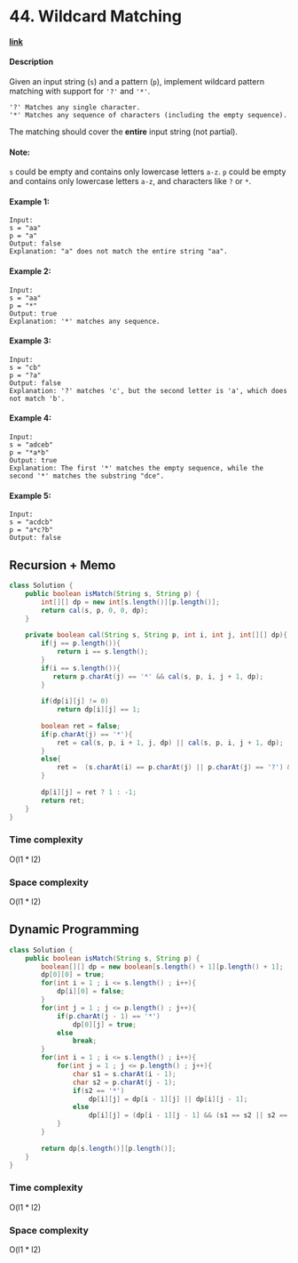 # 44. Wildcard Matching

#### [link](https://leetcode.com/problems/wildcard-matching/)

#### Description
Given an input string (`s`) and a pattern (`p`), implement wildcard pattern matching with support for `'?'` and `'*'`.

```
'?' Matches any single character.
'*' Matches any sequence of characters (including the empty sequence).
```
The matching should cover the **entire** input string (not partial).

#### Note:
`s` could be empty and contains only lowercase letters `a-z`.
`p` could be empty and contains only lowercase letters `a-z`, and characters like `?` or `*`.

#### Example 1:
```
Input:
s = "aa"
p = "a"
Output: false
Explanation: "a" does not match the entire string "aa".
```
#### Example 2:
```
Input:
s = "aa"
p = "*"
Output: true
Explanation: '*' matches any sequence.
```
#### Example 3:
```
Input:
s = "cb"
p = "?a"
Output: false
Explanation: '?' matches 'c', but the second letter is 'a', which does not match 'b'.
```
#### Example 4:
```
Input:
s = "adceb"
p = "*a*b"
Output: true
Explanation: The first '*' matches the empty sequence, while the second '*' matches the substring "dce".
```
#### Example 5:
```
Input:
s = "acdcb"
p = "a*c?b"
Output: false
```

## Recursion + Memo
```java
class Solution {
    public boolean isMatch(String s, String p) {
        int[][] dp = new int[s.length()][p.length()];
        return cal(s, p, 0, 0, dp);
    }
    
    private boolean cal(String s, String p, int i, int j, int[][] dp){
        if(j == p.length()){
            return i == s.length();
        }
        if(i == s.length()){
           return p.charAt(j) == '*' && cal(s, p, i, j + 1, dp);
        }
        
        if(dp[i][j] != 0)
            return dp[i][j] == 1;
        
        boolean ret = false;
        if(p.charAt(j) == '*'){
            ret = cal(s, p, i + 1, j, dp) || cal(s, p, i, j + 1, dp);
        }
        else{
            ret =  (s.charAt(i) == p.charAt(j) || p.charAt(j) == '?') && cal(s, p, i + 1, j + 1, dp);
        }
        
        dp[i][j] = ret ? 1 : -1;
        return ret;
    }
}
```
### Time complexity
O(l1 * l2)
### Space complexity
O(l1 * l2)

## Dynamic Programming
```java
class Solution {
    public boolean isMatch(String s, String p) {
        boolean[][] dp = new boolean[s.length() + 1][p.length() + 1];
        dp[0][0] = true;
        for(int i = 1 ; i <= s.length() ; i++){
            dp[i][0] = false;
        }
        for(int j = 1 ; j <= p.length() ; j++){
            if(p.charAt(j - 1) == '*')
                dp[0][j] = true;
            else
                break;
        }
        for(int i = 1 ; i <= s.length() ; i++){
            for(int j = 1 ; j <= p.length() ; j++){
                char s1 = s.charAt(i - 1);
                char s2 = p.charAt(j - 1);
                if(s2 == '*')
                    dp[i][j] = dp[i - 1][j] || dp[i][j - 1];
                else
                    dp[i][j] = (dp[i - 1][j - 1] && (s1 == s2 || s2 == '?'));
            }
        }
        
        return dp[s.length()][p.length()];
    }
}
```
### Time complexity
O(l1 * l2)
### Space complexity
O(l1 * l2)